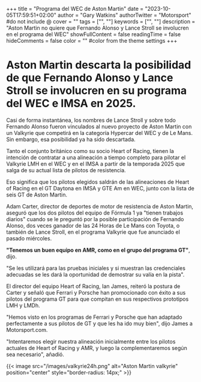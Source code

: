 +++
title = "Programa del WEC de Aston Martin"
date = "2023-10-05T17:59:51+02:00"
author = "Gary Watkins"
authorTwitter = "Motorsport" #do not include @
cover = ""
tags = ["", ""]
keywords = ["", ""]
description = "Aston Martin no quiere que Fernando Alonso y Lance Stroll se involucren en el programa del WEC"
showFullContent = false
readingTime = false
hideComments = false
color = "" #color from the theme settings
+++

# Aston Martin descarta la posibilidad de que Fernando Alonso y Lance Stroll se involucren en su programa del WEC e IMSA en 2025.

Casi de forma instantánea, los nombres de Lance Stroll y sobre todo Fernando Alonso fueron vinculados al nuevo proyecto de Aston Martin con un Valkyrie que competirá en la categoría Hypercar del WEC y de Le Mans. Sin embargo, esa posibilidad ya ha sido descartada.

Tanto el conjunto británico como su socio Heart of Racing, tienen la intención de contratar a una alineación a tiempo completo para pilotar el Valkyrie LMH en el WEC y en el IMSA a partir de la temporada 2025 que salga de su actual lista de pilotos de resistencia.

Eso significa que los pilotos elegidos saldrán de las alineaciones de Heart of Racing en el GT Daytona en IMSA y GTE Am en WEC, junto con la lista de seis GT de Aston Martin.

Adam Carter, director de deportes de motor de resistencia de Aston Martin, aseguró que los dos pilotos del equipo de Fórmula 1 ya "tienen trabajos diarios" cuando se le preguntó por la posible participación de Fernando Alonso, dos veces ganador de las 24 Horas de Le Mans con Toyota, o también de Lance Stroll, en el programa Valkyrie que fue anunciado el pasado miércoles.

**"Tenemos un buen equipo en AMR, como en el grupo del programa GT"**, dijo.

"Se les utilizará para las pruebas iniciales y si muestran las credenciales adecuadas se les dará la oportunidad de demostrar su valía en la pista".

El director del equipo Heart of Racing, Ian James, reiteró la postura de Carter y señaló que Ferrari y Porsche han promocionado con éxito a sus pilotos del programa GT para que compitan en sus respectivos prototipos LMH y LMDh.

"Hemos visto en los programas de Ferrari y Porsche que han adaptado perfectamente a sus pilotos de GT y que les ha ido muy bien", dijo James a Motorsport.com.

"Intentaremos elegir nuestra alineación inicialmente entre los pilotos actuales de Heart of Racing y AMR, y luego la complementaremos según sea necesario", añadió.

{{< image src="/images/valkyrie24h.png" alt="Aston Martin valkyrie" position="center" style="border-radius: 14px;" >}}
